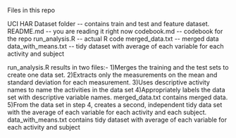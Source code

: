 Files in this repo

UCI HAR Dataset folder -- contains train and test and feature dataset.
README.md -- you are reading it right now
codebook.md -- codebook for the repo
run_analysis.R -- actual R code
merged_data.txt -- merged data
data_with_means.txt -- tidy dataset with average of each variable for each activity and subject

run_analysis.R results in two files:-
1)Merges the training and the test sets to create one data set.
2)Extracts only the measurements on the mean and standard deviation for each measurement. 
3)Uses descriptive activity names to name the activities in the data set
4)Appropriately labels the data set with descriptive variable names. 
merged_data.txt contains merged data.
5)From the data set in step 4, creates a second, independent tidy data set with the average of each variable for each activity and each subject.
data_with_means.txt contains tidy dataset with average of each variable for each activity and subject